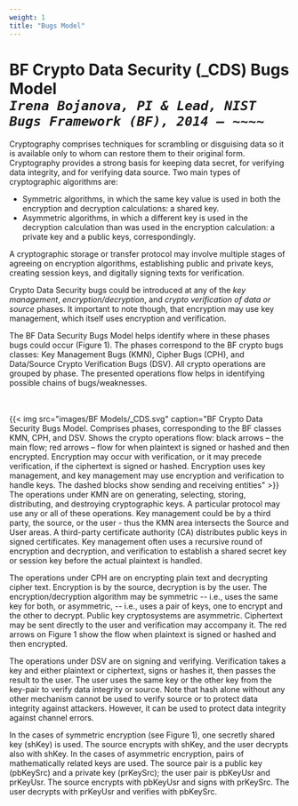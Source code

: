 ```yaml
---
weight: 1
title: "Bugs Model"
---
```

# BF Crypto Data Security (\_CDS) Bugs Model<br/>_`Irena Bojanova, PI & Lead, NIST Bugs Framework (BF), 2014 – ~~~~`_

Cryptography comprises techniques for scrambling or disguising data so it is available only to whom can restore them to their original form. Cryptography provides a strong basis for keeping data secret, for verifying data integrity, and for verifying data source. Two main types of cryptographic algorithms are: 

*   Symmetric algorithms, in which the same key value is used in both the encryption and decryption calculations: a shared key.
*   Asymmetric algorithms, in which a different key is used in the decryption calculation than was used in the encryption calculation: a private key and a public keys, correspondingly.

A cryptographic storage or transfer protocol may involve multiple stages of agreeing on encryption algorithms, establishing public and private keys, creating session keys, and digitally signing texts for verification. 

Crypto Data Security bugs could be introduced at any of the _key management_, _encryption/decryption_, and _crypto verification of data or source_ phases. It important to note though, that encryption may use key management, which itself uses encryption and verification.

The BF Data Security Bugs Model helps identify where in these phases bugs could occur (Figure 1). The phases correspond to the BF crypto bugs classes: Key Management Bugs (KMN), Cipher Bugs (CPH), and Data/Source Crypto Verification Bugs (DSV). All crypto operations are grouped by phase. The presented operations flow helps in identifying possible chains of bugs/weaknesses.

<br/><br/>
{{< img src="images/BF Models/_CDS.svg" caption="BF Crypto Data Security Bugs Model. Comprises phases, corresponding to the BF classes KMN, CPH, and DSV. Shows the crypto operations flow: black arrows – the main flow; red arrows – flow for when plaintext is signed or hashed and then encrypted. Encryption may occur with verification, or it may precede verification, if the ciphertext is signed or hashed. Encryption uses key management, and key management may use encryption and verification to handle keys. The dashed blocks show sending and receiving entities" >}}
<br/>
The operations under KMN are on generating, selecting, storing, distributing, and destroying cryptographic keys. A particular protocol may use any or all of these operations. Key management could be by a third party, the source, or the user - thus the KMN area intersects the Source and User areas. A third-party certificate authority (CA) distributes public keys in signed certificates. Key management often uses a recursive round of encryption and decryption, and verification to establish a shared secret key or session key before the actual plaintext is handled.

The operations under CPH are on encrypting plain text and decrypting cipher text. Encryption is by the source, decryption is by the user. The encryption/decryption algorithm may be symmetric -- i.e., uses the same key for both, or asymmetric, -- i.e., uses a pair of keys, one to encrypt and the other to decrypt. Public key cryptosystems are asymmetric. Ciphertext may be sent directly to the user and verification may accompany it. The red arrows on Figure 1 show the flow when plaintext is signed or hashed and then encrypted.

The operations under DSV are on signing and verifying. Verification takes a key and either plaintext or ciphertext, signs or hashes it, then passes the result to the user. The user uses the same key or the other key from the key-pair to verify data integrity or source. Note that hash alone without any other mechanism cannot be used to verify source or to protect data integrity against attackers. However, it can be used to protect data integrity against channel errors.

In the cases of symmetric encryption (see Figure 1), one secretly shared key (shKey) is used. The source encrypts with shKey, and the user decrypts also with shKey. In the cases of asymmetric encryption, pairs of mathematically related keys are used. The source pair is a public key (pbKeySrc) and a private key (prKeySrc); the user pair is pbKeyUsr and prKeyUsr. The source encrypts with pbKeyUsr and signs with prKeySrc. The user decrypts with prKeyUsr and verifies with pbKeySrc.